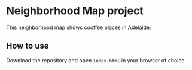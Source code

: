 # Neighborhood Map project

This neighborhood map shows cooffee places in Adelaide.

## How to use

Download the repository and open `index.html` in your browser of choice.